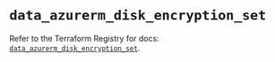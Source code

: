 # `data_azurerm_disk_encryption_set`

Refer to the Terraform Registry for docs: [`data_azurerm_disk_encryption_set`](https://registry.terraform.io/providers/hashicorp/azurerm/4.12.0/docs/data-sources/disk_encryption_set).
